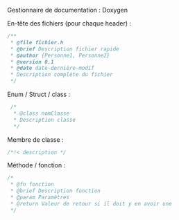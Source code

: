Gestionnaire de documentation : Doxygen 

En-tête des fichiers (pour chaque header) :
```cpp
/**
 * @file fichier.h
 * @brief Description fichier rapide
 * @author {Personne1, Personne2}
 * @version 0.1
 * @date date-dernière-modif
 * Description complète du fichier
 */
```
 
 Enum / Struct / class :
```cpp
 /*
  * @class nomClasse
  * Description classe
  */
```

Membre de classe :
```cpp
/*!< description */
```

Méthode / fonction :
```cpp
/*
 * @fn fonction
 * @brief Description fonction
 * @param Paramètres
 * @return Valeur de retour si il doit y en avoir une
 */
```
 
 
 